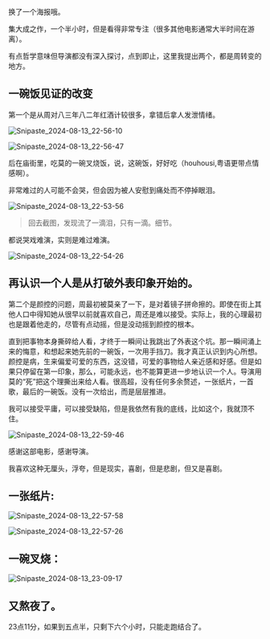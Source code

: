 换了一个海报哦。 

集大成之作，一个半小时，但是看得非常专注（很多其他电影通常大半时间在游离）。 

有点哲学意味但导演都没有深入探讨，点到即止，这里我提出两个，都是周转变的地方。

## 一碗饭见证的改变

第一个是从周对八三年八二年红酒计较很多，拿错后拿人发泄情绪。

![Snipaste_2024-08-13_22-56-10](https://image.baidu.com/search/down?url=https://img9.doubanio.com/view/photo/l/public/p2911751334.webp)

![Snipaste_2024-08-13_22-56-47](https://image.baidu.com/search/down?url=https://img3.doubanio.com/view/photo/l/public/p2911751337.webp)

后在庙街里，吃莫的一碗叉烧饭，说，这碗饭，好好吃（houhousi,粤语更带点情感啊）。

非常难过的人可能不会哭，但会因为被人安慰到痛处而不停掉眼泪。

![Snipaste_2024-08-13_22-53-56](https://image.baidu.com/search/down?url=https://img1.doubanio.com/view/photo/l/public/p2911751339.webp)

> 回去截图，发现流了一滴泪，只有一滴。细节。

都说哭戏难演，实则是难过难演。

![Snipaste_2024-08-13_22-54-26](https://image.baidu.com/search/down?url=https://img2.doubanio.com/view/photo/l/public/p2911751341.webp)

## 再认识一个人是从打破外表印象开始的。

 第二个是颜控的问题，周最初被莫亲了一下，是对着镜子拼命擦的。即使在街上其他人口中得知她从很早以前就喜欢自己，周还是难以接受。实际上，我的心理最初也是跟着他走的，尽管有点动摇，但是没动摇到颜控的根本。

 直到把事物本身撕碎给人看，才终于一瞬间让我跳出了外表这个坑。那一瞬间涌上来的悔意，和想起来她先前的一碗饭，一次用手挡刀。我才真正认识到内心所想。颜控是病，生来偏爱可爱的东西，这没错，可爱的事物给人亲近感和好感。但是如果只停留在第一印象，那么，可能永远，也不能算更进一步地认识一个人。导演用莫的“死”把这个理撕出来给人看。很高超，没有任何多余赘述，一张纸片，一首歌，最后的一碗饭。没有一次给出，而是层层推进。

我可以接受平庸，可以接受缺陷，但是我依然有我的底线，比如这个，我就顶不住。

![Snipaste_2024-08-13_22-59-46](https://image.baidu.com/search/down?url=https://img3.doubanio.com/view/photo/l/public/p2911751343.webp)

感谢这部电影，感谢导演。

我喜欢这种无厘头，浮夸，但是现实，喜剧，但是悲剧，但又是喜剧。



## 一张纸片:

![Snipaste_2024-08-13_22-57-58](https://image.baidu.com/search/down?url=https://img9.doubanio.com/view/photo/l/public/p2911751344.webp)

![Snipaste_2024-08-13_22-57-26](https://image.baidu.com/search/down?url=https://img9.doubanio.com/view/photo/l/public/p2911751345.webp)

## 一碗叉烧：

![Snipaste_2024-08-13_23-09-17](https://image.baidu.com/search/down?url=https://img9.doubanio.com/view/photo/l/public/p2911751346.webp)



## 又熬夜了。

23点11分，如果到五点半，只剩下六个小时，只能走跑结合了。